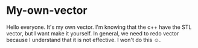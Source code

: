 # My-own-vector
Hello everyone. It's my own vector. I'm knowing that the c++ have the STL vector, but I want make it yourself.
In general, we need to redo vector because I understand that it is not effective. I won't do this ☺.
